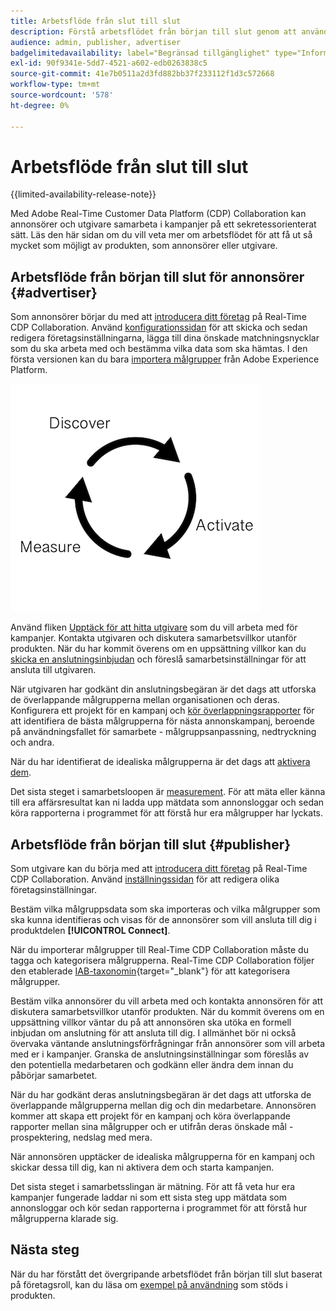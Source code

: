 ```yaml
---
title: Arbetsflöde från slut till slut
description: Förstå arbetsflödet från början till slut genom att använda Real-Time CDP Collaboration som annonsörer eller utgivare
audience: admin, publisher, advertiser
badgelimitedavailability: label="Begränsad tillgänglighet" type="Informative" url="https://helpx.adobe.com/legal/product-descriptions/real-time-customer-data-platform-collaboration.html newtab=true"
exl-id: 90f9341e-5dd7-4521-a602-edb0263838c5
source-git-commit: 41e7b0511a2d3fd882bb37f233112f1d3c572668
workflow-type: tm+mt
source-wordcount: '578'
ht-degree: 0%

---
```


# Arbetsflöde från slut till slut

{{limited-availability-release-note}}

Med Adobe Real-Time Customer Data Platform (CDP) Collaboration kan annonsörer och utgivare samarbeta i kampanjer på ett sekretessorienterat sätt. Läs den här sidan om du vill veta mer om arbetsflödet för att få ut så mycket som möjligt av produkten, som annonsörer eller utgivare.

## Arbetsflöde från början till slut för annonsörer {#advertiser}

Som annonsörer börjar du med att [introducera ditt företag](/help/guide/setup/onboard-account.md) på Real-Time CDP Collaboration. Använd [konfigurationssidan](/help/guide/setup/setup-overview.md) för att skicka och sedan redigera företagsinställningarna, lägga till dina önskade matchningsnycklar som du ska arbeta med och bestämma vilka data som ska hämtas. I den första versionen kan du bara [importera målgrupper](/help/guide/setup/onboard-audiences.md) från Adobe Experience Platform.

![Identifiera, aktivera, mät för annonsörer.](/help/assets/end-to-end-workflow/discover-activate-measure.png)

Använd fliken [Upptäck för att hitta utgivare](/help/guide/connect/discover-publishers.md) som du vill arbeta med för kampanjer. Kontakta utgivaren och diskutera samarbetsvillkor utanför produkten. När du har kommit överens om en uppsättning villkor kan du [skicka en anslutningsinbjudan](/help/guide/connect/establishing-connections.md) och föreslå samarbetsinställningar för att ansluta till utgivaren.

När utgivaren har godkänt din anslutningsbegäran är det dags att utforska de överlappande målgrupperna mellan organisationen och deras. Konfigurera ett projekt för en kampanj och [kör överlappningsrapporter](/help/guide/collaborate/discover.md) för att identifiera de bästa målgrupperna för nästa annonskampanj, beroende på användningsfallet för samarbete - målgruppsanpassning, nedtryckning och andra.

När du har identifierat de idealiska målgrupperna är det dags att [aktivera dem](/help/guide/collaborate/activate.md).

Det sista steget i samarbetsloopen är [measurement](/help/guide/collaborate/measure.md). För att mäta eller känna till era affärsresultat kan ni ladda upp mätdata som annonsloggar och sedan köra rapporterna i programmet för att förstå hur era målgrupper har lyckats.

## Arbetsflöde från början till slut {#publisher}

Som utgivare kan du börja med att [introducera ditt företag](/help/guide/setup/onboard-account.md) på Real-Time CDP Collaboration. Använd [inställningssidan](/help/guide/setup/setup-overview.md) för att redigera olika företagsinställningar.

Bestäm vilka målgruppsdata som ska importeras och vilka målgrupper som ska kunna identifieras och visas för de annonsörer som vill ansluta till dig i produktdelen **[!UICONTROL Connect]**.

När du importerar målgrupper till Real-Time CDP Collaboration måste du tagga och kategorisera målgrupperna. Real-Time CDP Collaboration följer den etablerade [IAB-taxonomin](https://www.iab.com/guidelines/content-taxonomy/){target="_blank"} för att kategorisera målgrupper.

Bestäm vilka annonsörer du vill arbeta med och kontakta annonsören för att diskutera samarbetsvillkor utanför produkten. När du kommit överens om en uppsättning villkor väntar du på att annonsören ska utöka en formell inbjudan om anslutning för att ansluta till dig. I allmänhet bör ni också övervaka väntande anslutningsförfrågningar från annonsörer som vill arbeta med er i kampanjer. Granska de anslutningsinställningar som föreslås av den potentiella medarbetaren och godkänn eller ändra dem innan du påbörjar samarbetet.

När du har godkänt deras anslutningsbegäran är det dags att utforska de överlappande målgrupperna mellan dig och din medarbetare. Annonsören kommer att skapa ett projekt för en kampanj och köra överlappande rapporter mellan sina målgrupper och er utifrån deras önskade mål - prospektering, nedslag med mera.

När annonsören upptäcker de idealiska målgrupperna för en kampanj och skickar dessa till dig, kan ni aktivera dem och starta kampanjen.

Det sista steget i samarbetsslingan är mätning. För att få veta hur era kampanjer fungerade laddar ni som ett sista steg upp mätdata som annonsloggar och kör sedan rapporterna i programmet för att förstå hur målgrupperna klarade sig.

## Nästa steg

När du har förstått det övergripande arbetsflödet från början till slut baserat på företagsroll, kan du läsa om [exempel på användning](/help/guide/overview/use-cases.md) som stöds i produkten.
